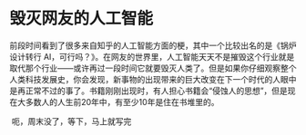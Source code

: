 # 毁灭网友的人工智能

​		前段时间看到了很多来自知乎的人工智能方面的梗，其中一个比较出名的是《锅炉设计转行 AI，可行吗？》。在网友的世界里，人工智能天天不是摧毁这个行业就是取代那个行业——或许再过一段时间它就要毁灭人类了。但是如果你仔细观察整个人类科技发展史，你会发现，新事物的出现带来的巨大改变在下一个时代的人眼中是再正常不过的事了。书籍刚刚出现时，有人担心书籍会“侵蚀人的思想”，但是现在大多数人的人生前20年中，有至少10年是住在书堆里的。

​		呃，周末没了，等下，马上就写完		

